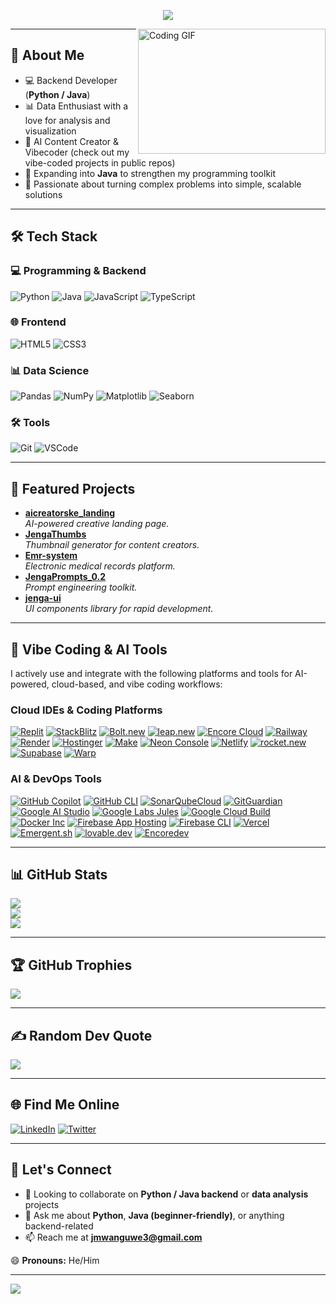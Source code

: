 <p align="center">
  <img src="https://readme-typing-svg.herokuapp.com?font=Fira+Code&size=28&duration=4000&pause=2000&width=600&height=100&lines=👋+Hi+there!+I'm+Josephat+👋">
</p>

<img align="right" alt="Coding GIF" src="https://i.pinimg.com/originals/ef/16/e4/ef16e4e68b0d3cb81e6bb8a8c3258d7e.gif" width="300" height="200" />

---

## 🚀 About Me
- 💻 Backend Developer (**Python / Java**)  
- 📊 Data Enthusiast with a love for analysis and visualization  
- 🤖 AI Content Creator & Vibecoder (check out my vibe-coded projects in public repos)  
- 🌱 Expanding into **Java** to strengthen my programming toolkit  
- 🎯 Passionate about turning complex problems into simple, scalable solutions  

---

## 🛠️ Tech Stack

### 💻 Programming & Backend
![Python](https://img.shields.io/badge/python-3670A0?style=for-the-badge&logo=python&logoColor=ffdd54)
![Java](https://img.shields.io/badge/java-%23ED8B00.svg?style=for-the-badge&logo=openjdk&logoColor=white)
![JavaScript](https://img.shields.io/badge/javascript-%23323330.svg?style=for-the-badge&logo=javascript&logoColor=%23F7DF1E)
![TypeScript](https://img.shields.io/badge/typescript-007ACC.svg?style=for-the-badge&logo=typescript&logoColor=white)

### 🌐 Frontend
![HTML5](https://img.shields.io/badge/html5-E34F26?style=for-the-badge&logo=html5&logoColor=white)
![CSS3](https://img.shields.io/badge/css3-1572B6?style=for-the-badge&logo=css3&logoColor=white)

### 📊 Data Science
![Pandas](https://img.shields.io/badge/pandas-%23150458.svg?style=for-the-badge&logo=pandas&logoColor=white)
![NumPy](https://img.shields.io/badge/numpy-%23013243.svg?style=for-the-badge&logo=numpy&logoColor=white)
![Matplotlib](https://img.shields.io/badge/Matplotlib-%23ffffff.svg?style=for-the-badge&logo=Matplotlib&logoColor=black)
![Seaborn](https://img.shields.io/badge/seaborn-%233776AB.svg?style=for-the-badge&logo=seaborn&logoColor=white)

### 🛠️ Tools
![Git](https://img.shields.io/badge/git-%23F05033.svg?style=for-the-badge&logo=git&logoColor=white)
![VSCode](https://img.shields.io/badge/VS%20Code-0078d7.svg?style=for-the-badge&logo=visual-studio-code&logoColor=white)

---

## 🌟 Featured Projects

- **[aicreatorske_landing](https://github.com/ja154/aicreatorske_landing)**  
  *AI-powered creative landing page.*
- **[JengaThumbs](https://github.com/ja154/JengaThumbs)**  
  *Thumbnail generator for content creators.*
- **[Emr-system](https://github.com/ja154/Emr-system)**  
  *Electronic medical records platform.*
- **[JengaPrompts_0.2](https://github.com/ja154/JengaPrompts_0.2)**  
  *Prompt engineering toolkit.*
- **[jenga-ui](https://github.com/ja154/jenga-ui)**  
  *UI components library for rapid development.*

---

## 🤖 Vibe Coding & AI Tools

I actively use and integrate with the following platforms and tools for AI-powered, cloud-based, and vibe coding workflows:

### Cloud IDEs & Coding Platforms

[![Replit](https://img.shields.io/badge/Replit-6678FF?style=for-the-badge&logo=replit&logoColor=white)](https://replit.com/)
[![StackBlitz](https://img.shields.io/badge/StackBlitz-1389FD?style=for-the-badge&logo=StackBlitz&logoColor=white)](https://stackblitz.com/)
[![Bolt.new](https://img.shields.io/badge/Bolt.new-0B0?style=for-the-badge&logo=stackblitz&logoColor=white)](https://stackblitz.com/)
[![leap.new](https://img.shields.io/badge/leap.new-000?style=for-the-badge&logo=encore&logoColor=white)](https://leap.new/)
[![Encore Cloud](https://img.shields.io/badge/Encore-1E1E2F?style=for-the-badge&logo=encore&logoColor=white)](https://encore.dev/)
[![Railway](https://img.shields.io/badge/Railway-161616?style=for-the-badge&logo=railway&logoColor=white)](https://railway.app/)
[![Render](https://img.shields.io/badge/Render-0099FF?style=for-the-badge&logo=render&logoColor=white)](https://render.com/)
[![Hostinger](https://img.shields.io/badge/Hostinger-673AB7?style=for-the-badge&logo=hostinger&logoColor=white)](https://www.hostinger.com/)
[![Make](https://img.shields.io/badge/Make-3D3D3D?style=for-the-badge&logo=make&logoColor=white)](https://www.make.com/)
[![Neon Console](https://img.shields.io/badge/Neon-00E599?style=for-the-badge&logo=neon&logoColor=white)](https://neon.tech/)
[![Netlify](https://img.shields.io/badge/Netlify-00C7B7?style=for-the-badge&logo=netlify&logoColor=white)](https://www.netlify.com/)
[![rocket.new](https://img.shields.io/badge/rocket.new-FF5F00?style=for-the-badge&logo=launchpad&logoColor=white)](https://rocket.new/)
[![Supabase](https://img.shields.io/badge/Supabase-3ECF8E?style=for-the-badge&logo=supabase&logoColor=white)](https://supabase.com/)
[![Warp](https://img.shields.io/badge/Warp-161616?style=for-the-badge&logo=warp&logoColor=white)](https://warp.dev/)

### AI & DevOps Tools

[![GitHub Copilot](https://img.shields.io/badge/Copilot-4B8EE7?style=for-the-badge&logo=githubcopilot&logoColor=white)](https://github.com/features/copilot)
[![GitHub CLI](https://img.shields.io/badge/GitHub%20CLI-24292F?style=for-the-badge&logo=github&logoColor=white)](https://cli.github.com/)
[![SonarQubeCloud](https://img.shields.io/badge/SonarQube-4E9BCD?style=for-the-badge&logo=sonarqube&logoColor=white)](https://www.sonarsource.com/products/sonarqube/cloud/)
[![GitGuardian](https://img.shields.io/badge/GitGuardian-1D1D1D?style=for-the-badge&logo=gitguardian&logoColor=white)](https://www.gitguardian.com/)
[![Google AI Studio](https://img.shields.io/badge/Google%20AI%20Studio-4285F4?style=for-the-badge&logo=google&logoColor=white)](https://ai.google.dev/)
[![Google Labs Jules](https://img.shields.io/badge/Google%20Labs%20Jules-34A853?style=for-the-badge&logo=google&logoColor=white)](https://labs.google/)
[![Google Cloud Build](https://img.shields.io/badge/Cloud%20Build-4285F4?style=for-the-badge&logo=googlecloud&logoColor=white)](https://cloud.google.com/build/)
[![Docker Inc](https://img.shields.io/badge/Docker-2496ED?style=for-the-badge&logo=docker&logoColor=white)](https://www.docker.com/)
[![Firebase App Hosting](https://img.shields.io/badge/Firebase-FFCA28?style=for-the-badge&logo=firebase&logoColor=white)](https://firebase.google.com/)
[![Firebase CLI](https://img.shields.io/badge/Firebase%20CLI-FFCA28?style=for-the-badge&logo=firebase&logoColor=white)](https://firebase.google.com/docs/cli)
[![Vercel](https://img.shields.io/badge/Vercel-000?style=for-the-badge&logo=vercel&logoColor=white)](https://vercel.com/)
[![Emergent.sh](https://img.shields.io/badge/Emergent.sh-161616?style=for-the-badge&logo=data:image/svg+xml;base64,PHN2ZyB3aWR0aD0iNzIiIGhlaWdodD0iNzIiIHZpZXdCb3g9IjAgMCA3MiA3MiIgZmlsbD0ibm9uZSIgeG1sbnM9Imh0dHA6Ly93d3cudzMub3JnLzIwMDAvc3ZnIj48cmVjdCB3aWR0aD0iNzIiIGhlaWdodD0iNzIiIHJ4PSIxNiIgZmlsbD0iIzE2MTYxNiIvPjwvc3ZnPg==)](https://emergent.sh/)
[![lovable.dev](https://img.shields.io/badge/lovable.dev-6A1B9A?style=for-the-badge&logo=gpt&logoColor=white)](https://lovable.dev/)
[![Encoredev](https://img.shields.io/badge/Encoredev-1E1E2F?style=for-the-badge&logo=encore&logoColor=white)](https://encore.dev/)

---

## 📊 GitHub Stats
![](https://github-readme-stats.vercel.app/api?username=ja154&theme=dark&hide_border=false&include_all_commits=true&count_private=true)  
![](https://github-readme-streak-stats.herokuapp.com/?user=ja154&theme=dark&hide_border=false)  
![](https://github-readme-stats.vercel.app/api/top-langs/?username=ja154&theme=dark&hide_border=false&layout=compact)

---

## 🏆 GitHub Trophies
![](https://github-profile-trophy.vercel.app/?username=ja154&theme=radical&no-frame=false&no-bg=true&margin-w=4)

---

## ✍️ Random Dev Quote
![](https://quotes-github-readme.vercel.app/api?type=horizontal&theme=radical)

---

## 🌐 Find Me Online

[![LinkedIn](https://img.shields.io/badge/LinkedIn-blue?style=for-the-badge&logo=linkedin&logoColor=white)](YOUR_LINKEDIN_URL)
[![Twitter](https://img.shields.io/badge/Twitter-blue?style=for-the-badge&logo=twitter&logoColor=white)](YOUR_TWITTER_URL)

---

## 🤝 Let's Connect
- 👯 Looking to collaborate on **Python / Java backend** or **data analysis** projects  
- 💬 Ask me about **Python**, **Java (beginner-friendly)**, or anything backend-related  
- 📫 Reach me at **jmwanguwe3@gmail.com**  

😄 **Pronouns:** He/Him  

---

[![](https://visitcount.itsvg.in/api?id=ja154&label=Profile%20Views&color=8&icon=0&pretty=true)](https://visitcount.itsvg.in)
